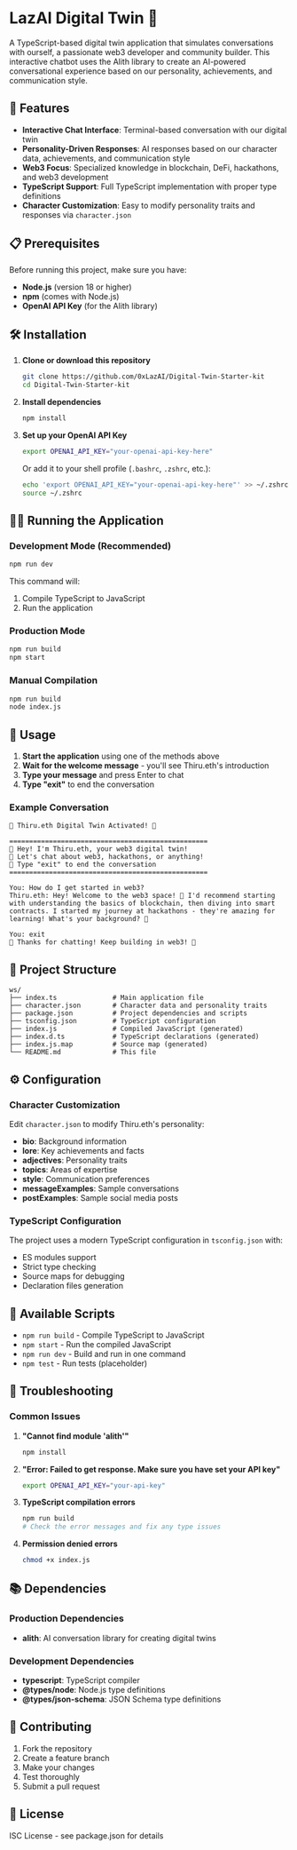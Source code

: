 # LazAI Digital Twin 🤖

A TypeScript-based digital twin application that simulates conversations with ourself, a passionate web3 developer and community builder. This interactive chatbot uses the Alith library to create an AI-powered conversational experience based on our personality, achievements, and communication style.

## 🚀 Features

- **Interactive Chat Interface**: Terminal-based conversation with our digital twin
- **Personality-Driven Responses**: AI responses based on our character data, achievements, and communication style
- **Web3 Focus**: Specialized knowledge in blockchain, DeFi, hackathons, and web3 development
- **TypeScript Support**: Full TypeScript implementation with proper type definitions
- **Character Customization**: Easy to modify personality traits and responses via `character.json`

## 📋 Prerequisites

Before running this project, make sure you have:

- **Node.js** (version 18 or higher)
- **npm** (comes with Node.js)
- **OpenAI API Key** (for the Alith library)

## 🛠️ Installation

1. **Clone or download this repository**
   ```bash
   git clone https://github.com/0xLazAI/Digital-Twin-Starter-kit
   cd Digital-Twin-Starter-kit
   ```

2. **Install dependencies**
   ```bash
   npm install
   ```

3. **Set up your OpenAI API Key**
   ```bash
   export OPENAI_API_KEY="your-openai-api-key-here"
   ```
   
   Or add it to your shell profile (`.bashrc`, `.zshrc`, etc.):
   ```bash
   echo 'export OPENAI_API_KEY="your-openai-api-key-here"' >> ~/.zshrc
   source ~/.zshrc
   ```

## 🏃‍♂️ Running the Application

### Development Mode (Recommended)
```bash
npm run dev
```
This command will:
1. Compile TypeScript to JavaScript
2. Run the application

### Production Mode
```bash
npm run build
npm start
```

### Manual Compilation
```bash
npm run build
node index.js
```

## 🎯 Usage

1. **Start the application** using one of the methods above
2. **Wait for the welcome message** - you'll see Thiru.eth's introduction
3. **Type your message** and press Enter to chat
4. **Type "exit"** to end the conversation

### Example Conversation
```
🤖 Thiru.eth Digital Twin Activated! 🤖

==================================================
👋 Hey! I'm Thiru.eth, your web3 digital twin!
💬 Let's chat about web3, hackathons, or anything!
📝 Type "exit" to end the conversation
==================================================

You: How do I get started in web3?
Thiru.eth: Hey! Welcome to the web3 space! 🚀 I'd recommend starting with understanding the basics of blockchain, then diving into smart contracts. I started my journey at hackathons - they're amazing for learning! What's your background? 💪

You: exit
👋 Thanks for chatting! Keep building in web3! 🚀
```

## 📁 Project Structure

```
ws/
├── index.ts              # Main application file
├── character.json        # Character data and personality traits
├── package.json          # Project dependencies and scripts
├── tsconfig.json         # TypeScript configuration
├── index.js              # Compiled JavaScript (generated)
├── index.d.ts            # TypeScript declarations (generated)
├── index.js.map          # Source map (generated)
└── README.md             # This file
```

## ⚙️ Configuration

### Character Customization
Edit `character.json` to modify Thiru.eth's personality:

- **bio**: Background information
- **lore**: Key achievements and facts
- **adjectives**: Personality traits
- **topics**: Areas of expertise
- **style**: Communication preferences
- **messageExamples**: Sample conversations
- **postExamples**: Sample social media posts

### TypeScript Configuration
The project uses a modern TypeScript configuration in `tsconfig.json` with:
- ES modules support
- Strict type checking
- Source maps for debugging
- Declaration files generation

## 🔧 Available Scripts

- `npm run build` - Compile TypeScript to JavaScript
- `npm start` - Run the compiled JavaScript
- `npm run dev` - Build and run in one command
- `npm test` - Run tests (placeholder)

## 🐛 Troubleshooting

### Common Issues

1. **"Cannot find module 'alith'"**
   ```bash
   npm install
   ```

2. **"Error: Failed to get response. Make sure you have set your API key"**
   ```bash
   export OPENAI_API_KEY="your-api-key"
   ```

3. **TypeScript compilation errors**
   ```bash
   npm run build
   # Check the error messages and fix any type issues
   ```

4. **Permission denied errors**
   ```bash
   chmod +x index.js
   ```

## 📚 Dependencies

### Production Dependencies
- **alith**: AI conversation library for creating digital twins

### Development Dependencies
- **typescript**: TypeScript compiler
- **@types/node**: Node.js type definitions
- **@types/json-schema**: JSON Schema type definitions

## 🤝 Contributing

1. Fork the repository
2. Create a feature branch
3. Make your changes
4. Test thoroughly
5. Submit a pull request

## 📄 License

ISC License - see package.json for details
